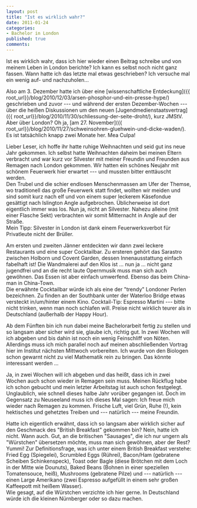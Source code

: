 ```yaml
--- 
layout: post
title: "Ist es wirklich wahr?"
date: 2011-01-24
categories: 
- Bachelor in London
published: true
comments: 
---
```

Ist es wirklich wahr, dass ich hier wieder einen Beitrag schreibe und von meinem Leben in London berichte? Ich kann es selbst noch nicht ganz  fassen. Wann hatte ich das letzte mal etwas geschrieben? Ich versuche  mal ein wenig auf- und nachzuholen...

<!-- more -->

Also am 3. Dezember hatte ich über eine [wissenschaftliche Entdeckung]({{ root_url}}/blog/2010/12/03/arsen-phosphor-und-ein-presse-hype/)</a> geschrieben und zuvor --- und während der ersten Dezember-Wochen --- über die heißen Diskussionen um den neuen [Jugendmedienstaatsvertrag]({{ root_url}}/blog/2010/11/30/schliessung-der-seite-droht/), kurz JMStV. Aber über London? Oh ja, [am 27. November]({{ root_url}}/blog/2010/11/27/schweinsohren-gluehwein-und-dicke-waden/). Es ist tatsächlich knapp zwei Monate her. Mea Culpa!

Lieber Leser, ich hoffe ihr hatte ruhige Weihnachten und seid gut ins neue Jahr gekommen. Ich selbst hatte Weihnachten daheim bei meinen Eltern verbracht und war kurz vor Silvester mit meiner Freundin und Freunden aus Remagen nach London gekommen. Wir hatten ein schönes Neujahr mit schönem Feuerwerk hier erwartet --- und mussten bitter enttäuscht werden.  
Den Trubel und die schier endlosen Menschenmassen am Ufer der Themse, wo traditionell das große Feuerwerk statt findet, wollten wir meiden und  sind somit kurz nach elf und von einem super leckerem Käsefondue gesättigt nach Islington Angle aufgebrochen. Üblicherweise ist dort eigentlich immer was los. Nun ja, nicht an Silvester. Nahezu alleine (mit einer Flasche Sekt) verbrachten wir somit Mitternacht in Angle auf der Straße.  
Mein Tipp: Silvester in London ist dank einem Feuerwerksverbot für Privatleute nicht der Brüller.

Am ersten und zweiten Jänner entdeckten wir dann zwei leckere  Restaurants und eine super Cocktailbar. Zu ersteren gehört das Sarastro  zwischen Holborn und Covent Garden, dessen Innenausstattung einfach fabelhaft ist! Die Wandmalerei auf den Klos ist ... nun ja ... nicht ganz jugendfrei und an die recht laute Opernmusik muss man sich auch gewöhnen. Das Essen ist aber einfach umwerfend. Ebenso das beim China-man in China-Town.  
Die erwähnte Cocktailbar würde ich als eine der "trendy" Londoner Perlen bezeichnen. Zu finden an der Southbank unter der Waterloo Bridge etwas versteckt in/um/hinter einem Kino. Cocktail-Tip: Espresso Martini --- bitte nicht trinken, wenn man noch schlafen will. Preise nicht wirklich  teurer als in Deutschland (außerhalb der Happy Hour).

Ab dem Fünften bin ich nun dabei meine Bachelorarbeit fertig zu stellen und so langsam aber sicher wird sie, glaube ich, richtig gut. In zwei Wochen will ich abgeben und bis dahin ist noch ein wenig Feinschliff von Nöten. Allerdings muss ich mich parallel noch auf meinen abschließenden Vortrag hier im Institut nächsten Mittwoch vorbereiten. Ich wurde von den Biologen schon gewarnt nicht zu viel Mathematik rein zu bringen. Das könnte interessant werden ...

Ja, in zwei Wochen will ich abgeben und das heißt, dass ich in zwei Wochen auch schon wieder in Remagen sein muss. Meinen Rückflug habe ich schon gebucht und mein letzter Arbeitstag ist auch schon festgelegt.  
Unglaublich, wie schnell dieses halbe Jahr vorüber gegangen ist. Doch im Gegensatz zu Neuseeland muss ich dieses Mal sagen: Ich freue mich wieder nach Remagen zu kommen. Frische Luft, viel Grün, Ruhe (!), kein hektisches und gehetztes Treiben und --- natürlich --- meine Freundin.

Hatte ich eigentlich erwähnt, dass ich so langsam aber wirklich sicher auf den Geschmack des "British Breakfast" gekommen bin? Nein, hatte ich nicht. Wann auch. Gut, an die britischen "Sausages", die ich nur ungern als "Würstchen" übersetzen möchte, muss man sich gewöhnen, aber der Rest? Yummi! Zur Definitionsfrage, was ich unter einem British Breakfast verstehe: Fried Egg (Spiegelei), Scrumbled Eggs (Rührei), Bacon/Ham (gebratene Scheiben Schinkenspeck), Toast oder Bagle (diese Brötchen mit dem Loch in der Mitte wie Dounuts), Baked Beans (Bohnen in  einer speziellen Tomatensouce, heiß), Mushrooms (gebratene Pilze) und  --- natürlich --- einen Large Amerikano (zwei Espresso aufgefüllt in einem sehr großen Kaffeepott mit heißem Wasser).  
Wie gesagt, auf die Würstchen verzichte ich hier gerne. In Deutschland würde ich die kleinen Nürnberger oder so dazu machen.
